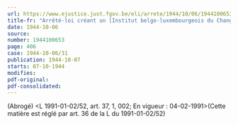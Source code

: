```yaml
---
url: https://www.ejustice.just.fgov.be/eli/arrete/1944/10/06/1944100653/justel
title-fr: "Arrêté-loi créant un [Institut belgo-luxembourgeois du Change]. . Voir modification(s)"
date: 1944-10-06
source:
number: 1944100653
page: 406
case: 1944-10-06/31
publication: 1944-10-07
starts: 07-10-1944
modifies:
pdf-original:
pdf-consolidated:
---
```


(Abrogé) <L 1991-01-02/52, art. 37, 1, 002;  En vigueur :  04-02-1991>(Cette matière est réglé par art. 36 de la L du 1991-01-02/52)
